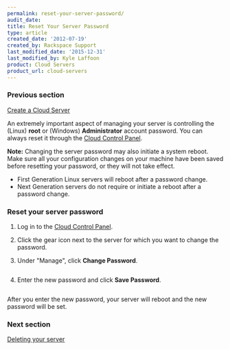 ```yaml
---
permalink: reset-your-server-password/
audit_date:
title: Reset Your Server Password
type: article
created_date: '2012-07-19'
created_by: Rackspace Support
last_modified_date: '2015-12-31'
last_modified_by: Kyle Laffoon
product: Cloud Servers
product_url: cloud-servers
---
```


### Previous section

[Create a Cloud Server](/how-to/create-a-cloud-server)

An extremely important aspect of managing your server is controlling the
(Linux) **root** or (Windows) **Administrator** account password. You
can always reset it through the [Cloud Control Panel](http://mycloud.rackspace.com).

**Note:** Changing the server password may also initiate a system
reboot. Make sure all your configuration changes on your machine have
been saved before resetting your password, or they will not take effect.

-   First Generation Linux servers will reboot after a password change.
-   Next Generation servers do not require or initiate a reboot after a
    password change.

### Reset your server password

1. Log in to the [Cloud Control Panel](https://mycloud.rackspace.com/).

2. Click the gear icon next to the server for which you want to
change the password.

3. Under "Manage", click **Change Password**.

  <img src="{% asset_path cloud-servers/reset-your-server-password/CCP-change-password.png %}" alt="" />

4. Enter the new password and click **Save Password**.

  <img src="{% asset_path cloud-servers/reset-your-server-password/CCP-input-new-password.png %}" alt="" />

After you enter the new password, your server will reboot and the new
password will be set.

### Next section

[Deleting your server](/how-to/deleting-your-server)
